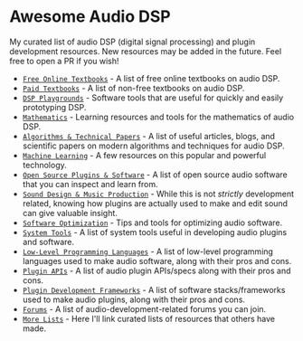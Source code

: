# Awesome Audio DSP
My curated list of audio DSP (digital signal processing) and plugin development resources. New resources may be added in the future. Feel free to open a PR if you wish!

- [`Free Online Textbooks`] - A list of free online textbooks on audio DSP.
- [`Paid Textbooks`] - A list of non-free textbooks on audio DSP.
- [`DSP Playgrounds`] - Software tools that are useful for quickly and easily prototyping DSP.
- [`Mathematics`] - Learning resources and tools for the mathematics of audio DSP.
- [`Algorithms & Technical Papers`] - A list of useful articles, blogs, and scientific papers on modern algorithms and techniques for audio DSP.
- [`Machine Learning`] - A few resources on this popular and powerful technology.
- [`Open Source Plugins & Software`] - A list of open source audio software that you can inspect and learn from.
- [`Sound Design & Music Production`] - While this is not *strictly* development related, knowing how plugins are actually used to make and edit sound can give valuable insight.
- [`Software Optimization`] - Tips and tools for optimizing audio software.
- [`System Tools`] - A list of system tools useful in developing audio plugins and software.
- [`Low-Level Programming Languages`] - A list of low-level programming languages used to make audio software, along with their pros and cons.
- [`Plugin APIs`] - A list of audio plugin APIs/specs along with their pros and cons.
- [`Plugin Development Frameworks`] - A list of software stacks/frameworks used to make audio plugins, along with their pros and cons.
- [`Forums`] - A list of audio-development-related forums you can join.
- [`More Lists`] - Here I'll link curated lists of resources that others have made.

[`Free Online Textbooks`]: FREE_ONLINE_TEXTBOOKS.md
[`Paid Textbooks`]: PAID_TEXTBOOKS.md
[`DSP Playgrounds`]: DSP_PLAYGROUNDS.md
[`Mathematics`]: MATHEMATICS.md
[`Algorithms & Technical Papers`]: ALGORITHMS_AND_TECHNICAL_PAPERS.md
[`Machine Learning`]: MACHINE_LEARNING.md
[`Open Source Plugins & Software`]: OPEN_SOURCE_PLUGINS_AND_SOFTWARE.md
[`Sound Design & Music Production`]: SOUND_DESIGN_AND_MUSIC_PRODUCTION.md
[`Software Optimization`]: SOFTWARE_OPTIMIZATION.md
[`System Tools`]: SYSTEM_TOOLS.md
[`Low-Level Programming Languages`]: LOW_LEVEL_PROGRAMMING_LANGUAGES.md
[`Plugin APIs`]: PLUGIN_APIS.md
[`Plugin Development Frameworks`]: PLUGIN_DEVELOPMENT_FRAMEWORKS.md
[`Forums`]: FORUMS.md
[`More Lists`]: MORE_LISTS.md